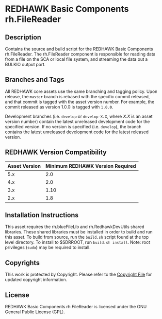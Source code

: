 # REDHAWK Basic Components rh.FileReader

## Description

Contains the source and build script for the REDHAWK Basic Components
rh.FileReader. The rh.FileReader component is responsible for reading data from
a file on the SCA or local file system, and streaming the data out a BULKIO
output port.

## Branches and Tags

All REDHAWK core assets use the same branching and tagging policy. Upon release,
the `master` branch is rebased with the specific commit released, and that
commit is tagged with the asset version number. For example, the commit released
as version 1.0.0 is tagged with `1.0.0`.

Development branches (i.e. `develop` or `develop-X.X`, where *X.X* is an asset
version number) contain the latest unreleased development code for the specified
version. If no version is specified (i.e. `develop`), the branch contains the
latest unreleased development code for the latest released version.

## REDHAWK Version Compatibility

| Asset Version | Minimum REDHAWK Version Required |
| ------------- | -------------------------------- |
| 5.x           | 2.0                              |
| 4.x           | 2.0                              |
| 3.x           | 1.10                             |
| 2.x           | 1.8                              |

## Installation Instructions
This asset requires the rh.blueFileLib and rh.RedhawkDevUtils shared libraries.
These shared libraries must be installed in order to build and run this asset.
To build from source, run the `build.sh` script found at the top level
directory. To install to $SDRROOT, run `build.sh install`. Note: root privileges
(`sudo`) may be required to install.

## Copyrights

This work is protected by Copyright. Please refer to the
[Copyright File](COPYRIGHT) for updated copyright information.

## License

REDHAWK Basic Components rh.FileReader is licensed under the GNU General Public
License (GPL).
